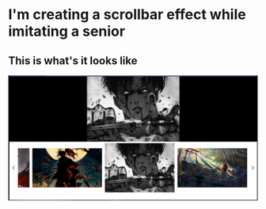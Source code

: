 # I'm creating a scrollbar effect while imitating a senior

## This is what's it looks like

![alt text](<public/img/scrollbar picture.PNG>)

